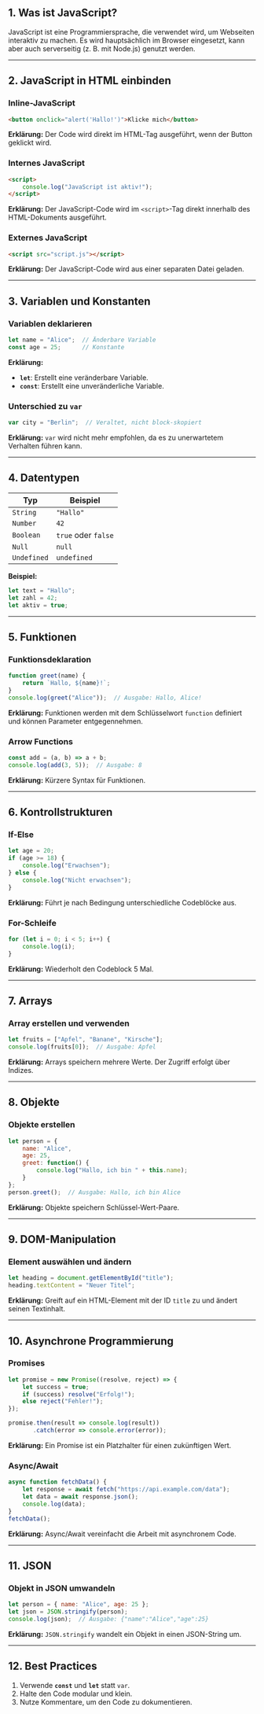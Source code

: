 
## 1. Was ist JavaScript?
JavaScript ist eine Programmiersprache, die verwendet wird, um Webseiten interaktiv zu machen. Es wird hauptsächlich im Browser eingesetzt, kann aber auch serverseitig (z. B. mit Node.js) genutzt werden.

---

## 2. JavaScript in HTML einbinden
### Inline-JavaScript
```html
<button onclick="alert('Hallo!')">Klicke mich</button>
```
**Erklärung:** Der Code wird direkt im HTML-Tag ausgeführt, wenn der Button geklickt wird.

### Internes JavaScript
```html
<script>
    console.log("JavaScript ist aktiv!");
</script>
```
**Erklärung:** Der JavaScript-Code wird im `<script>`-Tag direkt innerhalb des HTML-Dokuments ausgeführt.

### Externes JavaScript
```html
<script src="script.js"></script>
```
**Erklärung:** Der JavaScript-Code wird aus einer separaten Datei geladen.

---

## 3. Variablen und Konstanten
### Variablen deklarieren
```javascript
let name = "Alice";  // Änderbare Variable
const age = 25;      // Konstante
```
**Erklärung:**
- **`let`**: Erstellt eine veränderbare Variable.
- **`const`**: Erstellt eine unveränderliche Variable.

### Unterschied zu `var`
```javascript
var city = "Berlin";  // Veraltet, nicht block-skopiert
```
**Erklärung:** `var` wird nicht mehr empfohlen, da es zu unerwartetem Verhalten führen kann.

---

## 4. Datentypen
| **Typ**     | **Beispiel**        |
|-------------|---------------------|
| `String`    | `"Hallo"`           |
| `Number`    | `42`                |
| `Boolean`   | `true` oder `false` |
| `Null`      | `null`              |
| `Undefined` | `undefined`         |

**Beispiel:**
```javascript
let text = "Hallo";
let zahl = 42;
let aktiv = true;
```

---

## 5. Funktionen
### Funktionsdeklaration
```javascript
function greet(name) {
    return `Hallo, ${name}!`;
}
console.log(greet("Alice"));  // Ausgabe: Hallo, Alice!
```
**Erklärung:** Funktionen werden mit dem Schlüsselwort `function` definiert und können Parameter entgegennehmen.

### Arrow Functions
```javascript
const add = (a, b) => a + b;
console.log(add(3, 5));  // Ausgabe: 8
```
**Erklärung:** Kürzere Syntax für Funktionen.

---

## 6. Kontrollstrukturen
### If-Else
```javascript
let age = 20;
if (age >= 18) {
    console.log("Erwachsen");
} else {
    console.log("Nicht erwachsen");
}
```
**Erklärung:** Führt je nach Bedingung unterschiedliche Codeblöcke aus.

### For-Schleife
```javascript
for (let i = 0; i < 5; i++) {
    console.log(i);
}
```
**Erklärung:** Wiederholt den Codeblock 5 Mal.

---

## 7. Arrays
### Array erstellen und verwenden
```javascript
let fruits = ["Apfel", "Banane", "Kirsche"];
console.log(fruits[0]);  // Ausgabe: Apfel
```
**Erklärung:** Arrays speichern mehrere Werte. Der Zugriff erfolgt über Indizes.

---

## 8. Objekte
### Objekte erstellen
```javascript
let person = {
    name: "Alice",
    age: 25,
    greet: function() {
        console.log("Hallo, ich bin " + this.name);
    }
};
person.greet();  // Ausgabe: Hallo, ich bin Alice
```
**Erklärung:** Objekte speichern Schlüssel-Wert-Paare.

---

## 9. DOM-Manipulation
### Element auswählen und ändern
```javascript
let heading = document.getElementById("title");
heading.textContent = "Neuer Titel";
```
**Erklärung:** Greift auf ein HTML-Element mit der ID `title` zu und ändert seinen Textinhalt.

---

## 10. Asynchrone Programmierung
### Promises
```javascript
let promise = new Promise((resolve, reject) => {
    let success = true;
    if (success) resolve("Erfolg!");
    else reject("Fehler!");
});

promise.then(result => console.log(result))
       .catch(error => console.error(error));
```
**Erklärung:** Ein Promise ist ein Platzhalter für einen zukünftigen Wert.

### Async/Await
```javascript
async function fetchData() {
    let response = await fetch("https://api.example.com/data");
    let data = await response.json();
    console.log(data);
}
fetchData();
```
**Erklärung:** Async/Await vereinfacht die Arbeit mit asynchronem Code.

---

## 11. JSON
### Objekt in JSON umwandeln
```javascript
let person = { name: "Alice", age: 25 };
let json = JSON.stringify(person);
console.log(json);  // Ausgabe: {"name":"Alice","age":25}
```
**Erklärung:** `JSON.stringify` wandelt ein Objekt in einen JSON-String um.

---

## 12. Best Practices
1. Verwende **`const`** und **`let`** statt `var`.
2. Halte den Code modular und klein.
3. Nutze Kommentare, um den Code zu dokumentieren.
